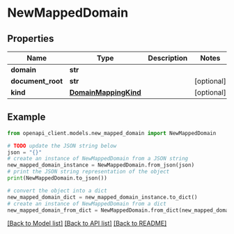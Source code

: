 # NewMappedDomain


## Properties

Name | Type | Description | Notes
------------ | ------------- | ------------- | -------------
**domain** | **str** |  | 
**document_root** | **str** |  | [optional] 
**kind** | [**DomainMappingKind**](DomainMappingKind.md) |  | [optional] 

## Example

```python
from openapi_client.models.new_mapped_domain import NewMappedDomain

# TODO update the JSON string below
json = "{}"
# create an instance of NewMappedDomain from a JSON string
new_mapped_domain_instance = NewMappedDomain.from_json(json)
# print the JSON string representation of the object
print(NewMappedDomain.to_json())

# convert the object into a dict
new_mapped_domain_dict = new_mapped_domain_instance.to_dict()
# create an instance of NewMappedDomain from a dict
new_mapped_domain_from_dict = NewMappedDomain.from_dict(new_mapped_domain_dict)
```
[[Back to Model list]](../README.md#documentation-for-models) [[Back to API list]](../README.md#documentation-for-api-endpoints) [[Back to README]](../README.md)


